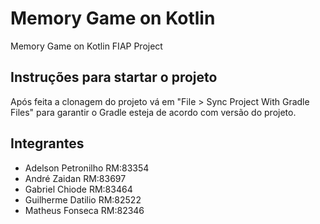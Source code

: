 # Memory Game on Kotlin

Memory Game on Kotlin FIAP Project

## Instruções para startar o projeto

Após feita a clonagem do projeto vá em "File > Sync Project With Gradle Files" para garantir o Gradle esteja de acordo com versão do projeto.

## Integrantes

- Adelson Petronilho RM:83354
- André Zaidan RM:83697
- Gabriel Chiode RM:83464
- Guilherme Datilio RM:82522
- Matheus Fonseca RM:82346
